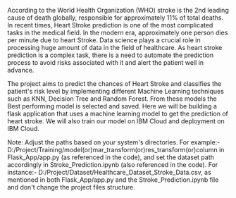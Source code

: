 According to the World Health Organization (WHO) stroke is the 2nd leading cause of death globally, responsible for approximately 11% of total deaths. In recent times, Heart Stroke prediction is one of the most complicated tasks in the medical field. In the modern era, approximately one person dies per minute due to heart Stroke. Data science plays a crucial role in processing huge amount of data in the field of healthcare. As heart stroke prediction is a complex task, there is a need to automate the prediction process to avoid risks associated with it and alert the patient well in advance.


The project aims to predict the chances of Heart Stroke and classifies the patient's risk level by implementing different Machine Learning techniques such as KNN, Decision Tree and Random Forest. From these models the Best performing model is selected and saved. Here we will be building a flask application that uses a machine learning model to get the prediction of heart stroke. We will also train our model on IBM Cloud and deployment on IBM Cloud.

Note: 
Adjust the paths based on your system's directories. For example:- D:/Project/Training/model(or)mar_transform(or)res_transform(or)column in Flask_App/app.py (as referenced in the code), and set the dataset path accordingly in Stroke_Prediction.ipynb (also referenced in the code). For instance:- D:/Project/Dataset/Healthcare_Dataset_Stroke_Data.csv, as mentioned in both Flask_App/app.py and the Stroke_Prediction.ipynb file and don't change the project files structure.